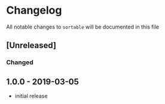 # Changelog

All notable changes to `sortable` will be documented in this file

## [Unreleased]
### Changed


## 1.0.0 - 2019-03-05

- initial release
